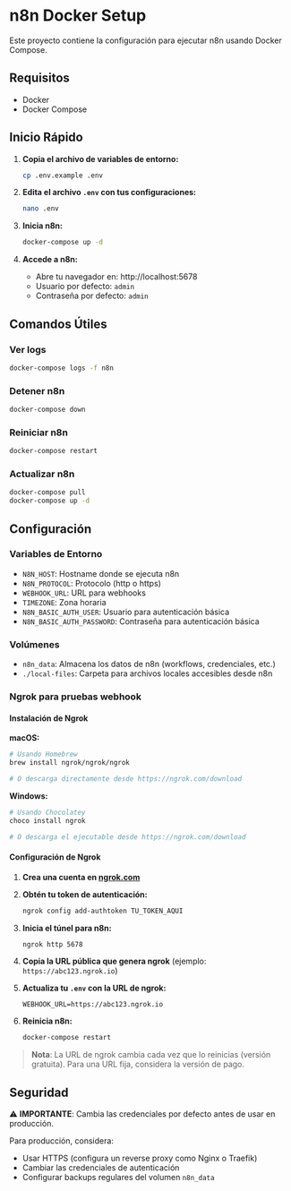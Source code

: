 # n8n Docker Setup

Este proyecto contiene la configuración para ejecutar n8n usando Docker Compose.

## Requisitos

- Docker
- Docker Compose

## Inicio Rápido

1. **Copia el archivo de variables de entorno:**
   ```bash
   cp .env.example .env
   ```

2. **Edita el archivo `.env` con tus configuraciones:**
   ```bash
   nano .env
   ```

3. **Inicia n8n:**
   ```bash
   docker-compose up -d
   ```

4. **Accede a n8n:**
   - Abre tu navegador en: http://localhost:5678
   - Usuario por defecto: `admin`
   - Contraseña por defecto: `admin`

## Comandos Útiles

### Ver logs
```bash
docker-compose logs -f n8n
```

### Detener n8n
```bash
docker-compose down
```

### Reiniciar n8n
```bash
docker-compose restart
```

### Actualizar n8n
```bash
docker-compose pull
docker-compose up -d
```

## Configuración

### Variables de Entorno

- `N8N_HOST`: Hostname donde se ejecuta n8n
- `N8N_PROTOCOL`: Protocolo (http o https)
- `WEBHOOK_URL`: URL para webhooks
- `TIMEZONE`: Zona horaria
- `N8N_BASIC_AUTH_USER`: Usuario para autenticación básica
- `N8N_BASIC_AUTH_PASSWORD`: Contraseña para autenticación básica

### Volúmenes

- `n8n_data`: Almacena los datos de n8n (workflows, credenciales, etc.)
- `./local-files`: Carpeta para archivos locales accesibles desde n8n

### Ngrok para pruebas webhook
#### Instalación de Ngrok

**macOS:**
```bash
# Usando Homebrew
brew install ngrok/ngrok/ngrok

# O descarga directamente desde https://ngrok.com/download
```

**Windows:**
```bash
# Usando Chocolatey
choco install ngrok

# O descarga el ejecutable desde https://ngrok.com/download
```

#### Configuración de Ngrok

1. **Crea una cuenta en [ngrok.com](https://ngrok.com)**

2. **Obtén tu token de autenticación:**
   ```bash
   ngrok config add-authtoken TU_TOKEN_AQUI
   ```

3. **Inicia el túnel para n8n:**
   ```bash
   ngrok http 5678
   ```

4. **Copia la URL pública que genera ngrok** (ejemplo: `https://abc123.ngrok.io`)

5. **Actualiza tu `.env` con la URL de ngrok:**
   ```
   WEBHOOK_URL=https://abc123.ngrok.io
   ```

6. **Reinicia n8n:**
   ```bash
   docker-compose restart
   ```

> **Nota**: La URL de ngrok cambia cada vez que lo reinicias (versión gratuita). Para una URL fija, considera la versión de pago.

## Seguridad

⚠️ **IMPORTANTE**: Cambia las credenciales por defecto antes de usar en producción.

Para producción, considera:
- Usar HTTPS (configura un reverse proxy como Nginx o Traefik)
- Cambiar las credenciales de autenticación
- Configurar backups regulares del volumen `n8n_data`
